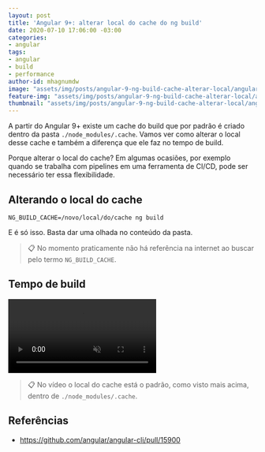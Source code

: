 ```yaml
---
layout: post
title: 'Angular 9+: alterar local do cache do ng build'
date: 2020-07-10 17:06:00 -03:00
categories:
- angular
tags:
- angular
- build
- performance
author-id: mhagnumdw
image: "assets/img/posts/angular-9-ng-build-cache-alterar-local/angular-9-ng-build-cache-alterar-local-banner.png"
feature-img: "assets/img/posts/angular-9-ng-build-cache-alterar-local/angular-9-ng-build-cache-alterar-local-banner.png"
thumbnail: "assets/img/posts/angular-9-ng-build-cache-alterar-local/angular-9-ng-build-cache-alterar-local-banner.png"
---
```


A partir do Angular 9+ existe um cache do build que por padrão é criado dentro da pasta `./node_modules/.cache`. Vamos ver como alterar o local desse cache e também a diferença que ele faz no tempo de build.

<!--more-->

Porque alterar o local do cache? Em algumas ocasiões, por exemplo quando se trabalha com pipelines em uma ferramenta de CI/CD, pode ser necessário ter essa flexibilidade.

## Alterando o local do cache

```shell
NG_BUILD_CACHE=/novo/local/do/cache ng build
```

E é só isso. Basta dar uma olhada no conteúdo da pasta.

> 📋 No momento praticamente não há referência na internet ao buscar pelo termo `NG_BUILD_CACHE`.

## Tempo de build

<video muted autoplay controls style="width=:100%;padding: unset;">
    <source src="{{ site.baseurl }}/assets/img/posts/angular-9-ng-build-cache-alterar-local/angular-9-ng-build-cache-alterar-local.mp4" type="video/mp4">
    Your browser does not support the video tag.
</video>

> 📋 No vídeo o local do cache está o padrão, como visto mais acima, dentro de `./node_modules/.cache`.

## Referências

- <https://github.com/angular/angular-cli/pull/15900>

